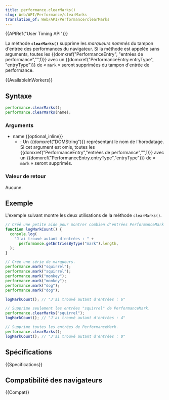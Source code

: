 ```yaml
---
title: performance.clearMarks()
slug: Web/API/Performance/clearMarks
translation_of: Web/API/Performance/clearMarks
---
```


{{APIRef("User Timing API")}}

La méthode **`clearMarks()`** supprime les _marqueurs nommés_ du tampon d'entrée des performances du navigateur. Si la méthode est appelée sans arguments, toutes les {{domxref("PerformanceEntry", "entrées de performance","",1)}} avec un {{domxref("PerformanceEntry.entryType", "entryType")}} de « `mark` » seront supprimées du tampon d'entrée de performance.

{{AvailableInWorkers}}

## Syntaxe

```js
performance.clearMarks();
performance.clearMarks(name);
```

### Arguments

- name {{optional_inline}}
  - : Un {{domxref("DOMString")}} représentant le nom de l'horodatage. Si cet argument est omis, toutes les {{domxref("PerformanceEntry","entrées de performance","",1)}} avec un {{domxref("PerformanceEntry.entryType","entryType")}} de « `mark` » seront supprimés.

### Valeur de retour

Aucune.

## Exemple

L'exemple suivant montre les deux utilisations de la méthode `clearMarks()`.

```js
// Créé une petite aide pour montrer combien d'entrées PerformanceMark il y a.
function logMarkCount() {
  console.log(
    "J'ai trouvé autant d'entrées : " +
      performance.getEntriesByType("mark").length,
  );
}

// Crée une série de marqueurs.
performance.mark("squirrel");
performance.mark("squirrel");
performance.mark("monkey");
performance.mark("monkey");
performance.mark("dog");
performance.mark("dog");

logMarkCount(); // "J'ai trouvé autant d'entrées : 6"

// Supprime seulement les entrées "squirrel" de PerformanceMark.
performance.clearMarks("squirrel");
logMarkCount(); // "J'ai trouvé autant d'entrées : 4"

// Supprime toutes les entrées de PerformanceMark.
performance.clearMarks();
logMarkCount(); // "J'ai trouvé autant d'entrées : 0"
```

## Spécifications

{{Specifications}}

## Compatibilité des navigateurs

{{Compat}}
